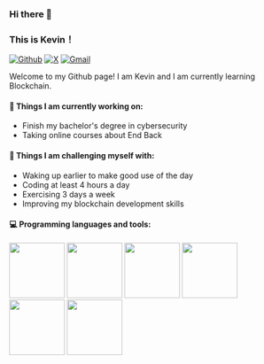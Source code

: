 ### Hi there 👋 
### This is Kevin！

[![Github](https://img.shields.io/badge/-Github-000?style=flat&logo=Github&logoColor=white)](https://github.com/xwwkk)
[![X](https://img.shields.io/badge/-X-black?style=flat&logo=X&logoColor=white)](https://x.com/Kev1nWeb3)
[![Gmail](https://img.shields.io/badge/-Gmail-c14438?style=flat&logo=Gmail&logoColor=white)](mailto:x3137132963@gmail.com)

Welcome to my Github page! I am Kevin and I am currently learning Blockchain.

#### 🌱 Things I am currently working on: 
- Finish my bachelor's degree in cybersecurity
- Taking online courses about End Back

#### :muscle: Things I am challenging myself with:
- Waking up earlier to make good use of the day
- Coding at least 4 hours a day
- Exercising 3 days a week
- Improving my blockchain development skills

#### :computer: Programming languages and tools: 
<p align="left">
    <img src="https://www.vectorlogo.zone/logos/python/python-ar21.svg" width="100">
    <img src="https://www.vectorlogo.zone/logos/java/java-ar21.svg" width="100">
    <img src="https://www.vectorlogo.zone/logos/javascript/javascript-ar21.svg" width="100">
    <img src="https://upload.wikimedia.org/wikipedia/commons/9/98/Solidity_logo.svg" width="100">
    <img src="https://www.vectorlogo.zone/logos/ethereum/ethereum-ar21.svg" width="100">
    <img src="https://www.vectorlogo.zone/logos/bitcoin/bitcoin-ar21.svg" width="100">
</p>

